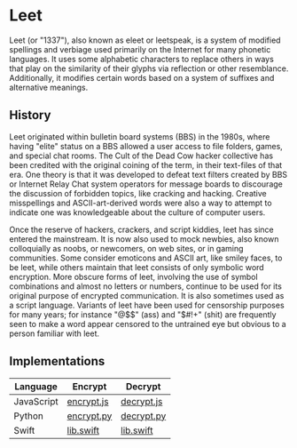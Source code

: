 # Leet

Leet (or "1337"), also known as eleet or leetspeak, is a system of modified spellings and verbiage used primarily on the Internet for many phonetic languages. It uses some alphabetic characters to replace others in ways that play on the similarity of their glyphs via reflection or other resemblance. Additionally, it modifies certain words based on a system of suffixes and alternative meanings.

## History

Leet originated within bulletin board systems (BBS) in the 1980s, where having "elite" status on a BBS allowed a user access to file folders, games, and special chat rooms. The Cult of the Dead Cow hacker collective has been credited with the original coining of the term, in their text-files of that era. One theory is that it was developed to defeat text filters created by BBS or Internet Relay Chat system operators for message boards to discourage the discussion of forbidden topics, like cracking and hacking. Creative misspellings and ASCII-art-derived words were also a way to attempt to indicate one was knowledgeable about the culture of computer users.


Once the reserve of hackers, crackers, and script kiddies, leet has since entered the mainstream. It is now also used to mock newbies, also known colloquially as noobs, or newcomers, on web sites, or in gaming communities. Some consider emoticons and ASCII art, like smiley faces, to be leet, while others maintain that leet consists of only symbolic word encryption. More obscure forms of leet, involving the use of symbol combinations and almost no letters or numbers, continue to be used for its original purpose of encrypted communication. It is also sometimes used as a script language. Variants of leet have been used for censorship purposes for many years; for instance "@$$" (ass) and "$#!+" (shit) are frequently seen to make a word appear censored to the untrained eye but obvious to a person familiar with leet.

## Implementations

**Language** | **Encrypt**                  | **Decrypt**
------------ | ---------------------------- | ----------------------------
JavaScript   | [encrypt.js](js/encrypt.js)  | [decrypt.js](js/decrypt.js)
Python       | [encrypt.py](py/encrypt.py)  | [decrypt.py](py/decrypt.py)
Swift        | [lib.swift](swift/lib.swift) | [lib.swift](swift/lib.swift)
